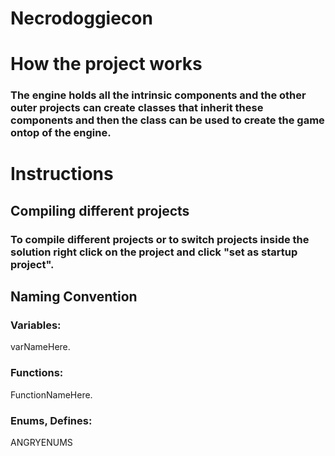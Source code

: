 # Necrodoggiecon

# How the project works
### The engine holds all the intrinsic components and the other outer projects can create classes that inherit these components and then the class can be used to create the game ontop of the engine.


# Instructions

## Compiling different projects
### To compile different projects or to switch projects inside the solution right click on the project and click "set as startup project".

## Naming Convention

### Variables:
varNameHere.

### Functions:
FunctionNameHere.

### Enums, Defines:
ANGRYENUMS
